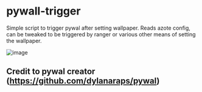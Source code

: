 # pywall-trigger
Simple script to trigger pywal after setting wallpaper.
Reads azote config, can be tweaked to be triggered by ranger or various other means of setting the wallpaper.

![image](https://github.com/MrPenguin07/pywall-trigger/assets/127086564/36aeebba-e6ea-4d10-93ae-1932b603b7af)


## Credit to pywal creator (https://github.com/dylanaraps/pywal)
